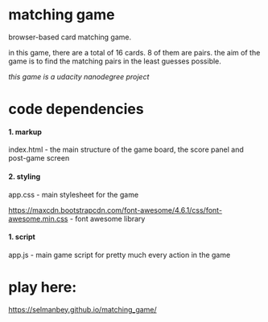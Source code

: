 # matching game
browser-based card matching game.

in this game, there are a total of 16 cards. 8 of them are pairs. the aim of the game is to find
the matching pairs in the least guesses possible.

*this game is a udacity nanodegree project*

# code dependencies

#### 1. markup
index.html - the main structure of the game board, the score panel and post-game screen

#### 2. styling
app.css - main stylesheet for the game

https://maxcdn.bootstrapcdn.com/font-awesome/4.6.1/css/font-awesome.min.css - font awesome library

#### 1. script
app.js - main game script for pretty much every action in the game

# play here:

https://selmanbey.github.io/matching_game/

